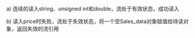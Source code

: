 a) 连续的读入string、unsigned int和double，流处于有效状态，成功读入

b) 读入price时失败，流处于失效状态，将一个空Sales_data对象赋值给待读对象，返回失效的流引用